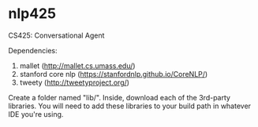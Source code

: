 # nlp425
CS425: Conversational Agent


Dependencies:
1. mallet (http://mallet.cs.umass.edu/)
2. stanford core nlp (https://stanfordnlp.github.io/CoreNLP/)
3. tweety (http://tweetyproject.org/)

Create a folder named "lib/". Inside, download each of the 3rd-party libraries. You will need to add these libraries to your build path in whatever IDE you're using.

